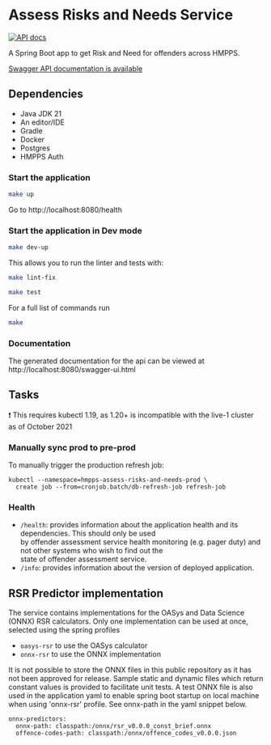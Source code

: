 # Assess Risks and Needs Service

[![API docs](https://img.shields.io/badge/API_docs-view-85EA2D.svg?logo=swagger)](https://assess-risks-and-needs-dev.hmpps.service.justice.gov.uk/swagger-ui/index.html)

A Spring Boot app to get Risk and Need for offenders across HMPPS.

[Swagger API documentation is available](https://assess-risks-and-needs-dev.hmpps.service.justice.gov.uk/swagger-ui.html)

## Dependencies
* Java JDK 21
* An editor/IDE
* Gradle
* Docker
* Postgres
* HMPPS Auth


### Start the application

```bash
make up
``` 

Go to http://localhost:8080/health

### Start the application in Dev mode

```bash
make dev-up
```

This allows you to run the linter and tests with:

```bash
make lint-fix
```

```bash
make test
```

For a full list of commands run
```bash
make
```

### Documentation
The generated documentation for the api can be viewed at http://localhost:8080/swagger-ui.html

## Tasks

❗️ This requires kubectl 1.19, as 1.20+ is incompatible with the live-1 cluster as of October 2021

### Manually sync prod to pre-prod

To manually trigger the production refresh job:
```
kubectl --namespace=hmpps-assess-risks-and-needs-prod \
  create job --from=cronjob.batch/db-refresh-job refresh-job
```

### Health

- `/health`: provides information about the application health and its dependencies.  This should only be used  
  by offender assessment service health monitoring (e.g. pager duty) and not other systems who wish to find out the   
  state of offender assessment service.
- `/info`: provides information about the version of deployed application.  

## RSR Predictor implementation  

The service contains implementations for the OASys and Data Science (ONNX) RSR calculators.
Only one implementation can be used at once, selected using the spring profiles
- `oasys-rsr` to use the OASys calculator
- `onnx-rsr` to use the ONNX implementation

It is not possible to store the ONNX files in this public repository as it has not been approved for release. Sample static and dynamic files which return constant values is provided to facilitate unit tests.
A test ONNX file is also used in the application yaml to enable spring boot startup on local machine when using 'onnx-rsr' profile. See onnx-path in the yaml snippet below.

```
onnx-predictors:
  onnx-path: classpath:/onnx/rsr_v0.0.0_const_brief.onnx
  offence-codes-path: classpath:/onnx/offence_codes_v0.0.0.json
```
